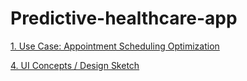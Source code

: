 # Predictive-healthcare-app
[1. Use Case: Appointment Scheduling Optimization](https://github.com/wakh3e/Machine-learning-web-app/issues/1)

[4. UI Concepts / Design Sketch](https://github.com/wakh3e/Machine-learning-web-app/issues/4)
